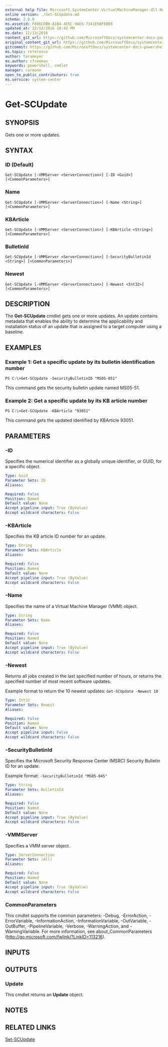 ```yaml
---
external help file: Microsoft.SystemCenter.VirtualMachineManager.dll-Help.xml
online version: ./Set-SCUpdate.md
schema: 2.0.0
ms.assetid: F806CDB0-A1B4-4E5C-9AE6-7341E60FEB88
updated_at: 12/13/2016 10:42 PM
ms.date: 12/13/2016
content_git_url: https://github.com/MicrosoftDocs/systemcenter-docs-powershell/blob/master/systemcenter-cmdlets/VirtualMachineManager/v1/Get-SCUpdate.md
original_content_git_url: https://github.com/MicrosoftDocs/systemcenter-docs-powershell/blob/master/systemcenter-cmdlets/VirtualMachineManager/v1/Get-SCUpdate.md
gitcommit: https://github.com/MicrosoftDocs/systemcenter-docs-powershell/blob/ea9507ac2178040476af5407227db8cb97701ea9/systemcenter-cmdlets/VirtualMachineManager/v1/Get-SCUpdate.md
ms.topic: reference
author: tarameyer
ms.author: cfreeman
keywords: powershell, cmdlet
manager: carmonm
open_to_public_contributors: true
ms.service: system-center
---
```


# Get-SCUpdate

## SYNOPSIS
Gets one or more updates.

## SYNTAX

### ID (Default)
```
Get-SCUpdate [-VMMServer <ServerConnection>] [-ID <Guid>] [<CommonParameters>]
```

### Name
```
Get-SCUpdate [-VMMServer <ServerConnection>] [-Name <String>] [<CommonParameters>]
```

### KBArticle
```
Get-SCUpdate [-VMMServer <ServerConnection>] [-KBArticle <String>] [<CommonParameters>]
```

### BulletinId
```
Get-SCUpdate [-VMMServer <ServerConnection>] [-SecurityBulletinId <String>] [<CommonParameters>]
```

### Newest
```
Get-SCUpdate [-VMMServer <ServerConnection>] [-Newest <Int32>] [<CommonParameters>]
```

## DESCRIPTION
The **Get-SCUpdate** cmdlet gets one or more updates.
An update contains metadata that enables the ability to determine the applicability and installation status of an update that is assigned to a target computer using a baseline.

## EXAMPLES

### Example 1: Get a specific update by its bulletin identification number
```
PS C:\>Get-SCUpdate -SecurityBulletinID "MS05-051"
```

This command gets the security bulletin update named MS05-51.

### Example 2: Get a specific update by its KB article number
```
PS C:\>Get-SCUpdate -KBArticle "93051"
```

This command gets the updated identified by KBArticle 93051.

## PARAMETERS

### -ID
Specifies the numerical identifier as a globally unique identifier, or GUID, for a specific object.

```yaml
Type: Guid
Parameter Sets: ID
Aliases: 

Required: False
Position: Named
Default value: None
Accept pipeline input: True (ByValue)
Accept wildcard characters: False
```

### -KBArticle
Specifies the KB article ID number for an update.

```yaml
Type: String
Parameter Sets: KBArticle
Aliases: 

Required: False
Position: Named
Default value: None
Accept pipeline input: True (ByValue)
Accept wildcard characters: False
```

### -Name
Specifies the name of a Virtual Machine Manager (VMM) object.

```yaml
Type: String
Parameter Sets: Name
Aliases: 

Required: False
Position: Named
Default value: None
Accept pipeline input: True (ByValue)
Accept wildcard characters: False
```

### -Newest
Returns all jobs created in the last specified number of hours, or returns the specified number of most recent software updates.

Example format to return the 10 newest updates: `Get-SCUpdate -Newest 10`

```yaml
Type: Int32
Parameter Sets: Newest
Aliases: 

Required: False
Position: Named
Default value: None
Accept pipeline input: False
Accept wildcard characters: False
```

### -SecurityBulletinId
Specifies the Microsoft Security Response Center (MSRC) Security Bulletin ID for an update.

Example format: `-SecurityBulletinId "MS05-045"`

```yaml
Type: String
Parameter Sets: BulletinId
Aliases: 

Required: False
Position: Named
Default value: None
Accept pipeline input: True (ByValue)
Accept wildcard characters: False
```

### -VMMServer
Specifies a VMM server object.

```yaml
Type: ServerConnection
Parameter Sets: (All)
Aliases: 

Required: False
Position: Named
Default value: None
Accept pipeline input: True (ByValue)
Accept wildcard characters: False
```

### CommonParameters
This cmdlet supports the common parameters: -Debug, -ErrorAction, -ErrorVariable, -InformationAction, -InformationVariable, -OutVariable, -OutBuffer, -PipelineVariable, -Verbose, -WarningAction, and -WarningVariable. For more information, see about_CommonParameters (http://go.microsoft.com/fwlink/?LinkID=113216).

## INPUTS

## OUTPUTS

### Update
This cmdlet returns an **Update** object.

## NOTES

## RELATED LINKS

[Set-SCUpdate](xref:VirtualMachineManager/v1/Set-SCUpdate.md)


